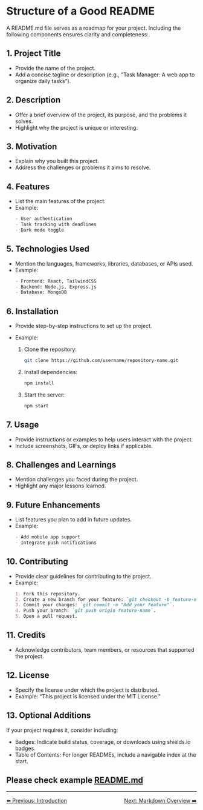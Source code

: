 # Structure of a Good README
A README.md file serves as a roadmap for your project. Including the following components ensures clarity and completeness:

## 1. Project Title
- Provide the name of the project.
- Add a concise tagline or description (e.g., "Task Manager: A web app to organize daily tasks").

## 2. Description
- Offer a brief overview of the project, its purpose, and the problems it solves.
- Highlight why the project is unique or interesting.

## 3. Motivation
- Explain why you built this project.
- Address the challenges or problems it aims to resolve.

## 4. Features
- List the main features of the project.
- Example:
    ```markdown
    - User authentication
    - Task tracking with deadlines
    - Dark mode toggle
    ```

## 5. Technologies Used
- Mention the languages, frameworks, libraries, databases, or APIs used.
- Example:
    ```markdown
    - Frontend: React, TailwindCSS
    - Backend: Node.js, Express.js
    - Database: MongoDB
    ```

## 6. Installation
- Provide step-by-step instructions to set up the project.
- Example:

    1. Clone the repository:
        ```bash
        git clone https://github.com/username/repository-name.git
        ```
    2. Install dependencies:
        ```bash
        npm install
        ```
    3. Start the server:
        ```bash
        npm start
        ```

## 7. Usage
- Provide instructions or examples to help users interact with the project.
- Include screenshots, GIFs, or deploy links if applicable.

## 8. Challenges and Learnings
- Mention challenges you faced during the project.
- Highlight any major lessons learned.

## 9. Future Enhancements
- List features you plan to add in future updates.
- Example:
    ```markdown
    - Add mobile app support
    - Integrate push notifications
    ```

## 10. Contributing
- Provide clear guidelines for contributing to the project.
- Example:
    ```markdown
    1. Fork this repository.
    2. Create a new branch for your feature: `git checkout -b feature-name`.
    3. Commit your changes: `git commit -m "Add your feature"`.
    4. Push your branch: `git push origin feature-name`.
    5. Open a pull request.
    ```

## 11. Credits
- Acknowledge contributors, team members, or resources that supported the project.

## 12. License
- Specify the license under which the project is distributed.
- Example: "This project is licensed under the MIT License."

## 13. Optional Additions
If your project requires it, consider including:

- Badges: Indicate build status, coverage, or downloads using shields.io badges.
- Table of Contents: For longer READMEs, include a navigable index at the start.


**Please check example [README.md](./example.md)**
---

---

<div style="display: flex; justify-content: space-between;">
  <a href="./introduction.md">⬅️ Previous: Introduction</a>
  <a href="./markdown.md">Next: Markdown Overview ➡️</a>
</div>

